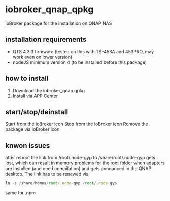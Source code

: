 # iobroker_qnap_qpkg
ioBroker package for the installation on QNAP NAS

## installation requirements
* QTS 4.3.3 firmware (tested on this with TS-453A and 453PRO, may work even on lower version)
* nodeJS minimum version 4 (to be installed before this package)

## how to install
1. Download the iobroker_qnap.qpkg
2. Install via APP Center

## start/stop/deinstall
Start from the ioBroker icon
Stop from the ioBroker icon
Remove the package via ioBroker icon

## knwon issues
after reboot the link from /root/.node-gyp to /share/root/.node-gyp gets lost, which can result in memory problems for the root folder when adapters are installed (and need compilation) and gets announced in the QNAP desktop.
The link has to be renewed via

```javascript
ln -s /share/homes/root/.node-gyp /root/.node-gyp
```

same for .npm

